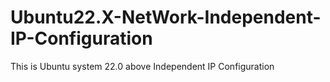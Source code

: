 # Ubuntu22.X-NetWork-Independent-IP-Configuration

This is Ubuntu system 22.0 above Independent IP Configuration